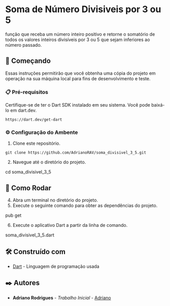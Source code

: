 
# Soma de Número Divisiveis por 3 ou 5

função que receba um número inteiro positivo e retorne o somatório de todos os valores inteiros divisíveis por 3 ou 5 que sejam inferiores ao número passado.

## 🚀 Começando

Essas instruções permitirão que você obtenha uma cópia do projeto em operação na sua máquina local para fins de desenvolvimento e teste.


### 📋 Pré-requisitos

Certifique-se de ter o Dart SDK instalado em seu sistema. Você pode baixá-lo em dart.dev.

```
https://dart.dev/get-dart
```

### ⚙️ Configuração do Ambente

1. Clone este repositório.

```
git clone https://github.com/AdrianoRAV/soma_divisivel_3_5.git
```

2. Navegue até o diretório do projeto.

cd soma_divisivel_3_5

## 🔧 Como Rodar

4. Abra um terminal no diretório do projeto.
5. Execute o seguinte comando para obter as dependências do projeto.

pub get

6. Execute o aplicativo Dart a partir da linha de comando.

soma_divisivel_3_5.dart

## 🛠️ Construído com

* [Dart](https://dart.dev/guides) - Linguagem de programação usada


## ✒️ Autores

* **Adriano Rodrigues** - *Trabalho Inicial* - [Adriano](https://github.com/AdrianoRAV)






